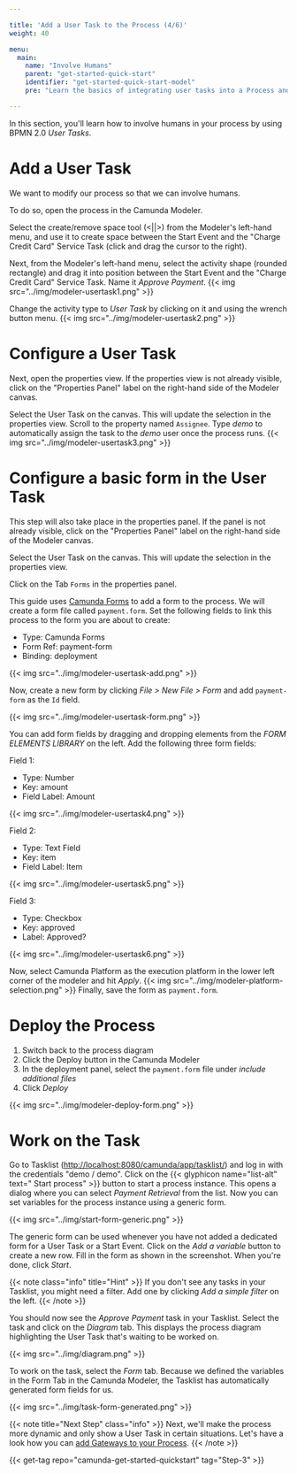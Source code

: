```yaml
---

title: 'Add a User Task to the Process (4/6)'
weight: 40

menu:
  main:
    name: "Involve Humans"
    parent: "get-started-quick-start"
    identifier: "get-started-quick-start-model"
    pre: "Learn the basics of integrating user tasks into a Process and how to build forms with Camunda."

---
```


In this section, you'll learn how to involve humans in your process by using BPMN 2.0 *User Tasks*.

# Add a User Task
We want to modify our process so that we can involve humans.

To do so, open the process in the Camunda Modeler.

Select the create/remove space tool (<||>) from the Modeler's left-hand menu, and use it to create space between the Start Event and the "Charge Credit Card" Service Task (click and drag the cursor to the right). 

Next, from the Modeler's left-hand menu, select the activity shape (rounded rectangle) and drag it into position between the Start Event and the "Charge Credit Card" Service Task. Name it *Approve Payment*.
{{< img src="../img/modeler-usertask1.png" >}}

Change the activity type to *User Task* by clicking on it and using the wrench button menu.
{{< img src="../img/modeler-usertask2.png" >}}

# Configure a User Task

Next, open the properties view. If the properties view is not already visible, click on the "Properties Panel" label on the right-hand side of the Modeler canvas.

Select the User Task on the canvas. This will update the selection in the properties view. Scroll to the property named `Assignee`.
Type *demo* to automatically assign the task to the *demo* user once the process runs. 
{{< img src="../img/modeler-usertask3.png" >}}

# Configure a basic form in the User Task
This step will also take place in the properties panel. If the panel is not already visible, click on the "Properties Panel" label on the right-hand side of the Modeler canvas.

Select the User Task on the canvas. This will update the selection in the properties view.

Click on the Tab `Forms` in the properties panel.

This guide uses [Camunda Forms](/manual/latest/latest/user-guide/task-forms/#camunda-forms) to add a form to the process. 
We will create a form file called `payment.form`. 
Set the following fields to link this process to the form you are about to create:

* Type: Camunda Forms
* Form Ref: payment-form
* Binding: deployment

{{< img src="../img/modeler-usertask-add.png" >}}

Now, create a new form by clicking *File > New File > Form* and add `payment-form` as the `Id` field.

{{< img src="../img/modeler-usertask-form.png" >}}

You can add form fields by dragging and dropping elements from the *FORM ELEMENTS LIBRARY* on the left.
Add the following three form fields:

Field 1:

  * Type: Number
  * Key: amount
  * Field Label: Amount

{{< img src="../img/modeler-usertask4.png" >}}

Field 2:

  * Type: Text Field
  * Key: item
  * Field Label: Item

{{< img src="../img/modeler-usertask5.png" >}}

Field 3:

  * Type: Checkbox
  * Key: approved
  * Label: Approved?

{{< img src="../img/modeler-usertask6.png" >}}

Now, select Camunda Platform as the execution platform in the lower left corner of the modeler and hit *Apply*.
{{< img src="../img/modeler-platform-selection.png" >}}
Finally, save the form as `payment.form`.

# Deploy the Process

1. Switch back to the process diagram
2. Click the Deploy button in the Camunda Modeler
3. In the deployment panel, select the `payment.form` file under *include additional files*
4. Click *Deploy*

{{< img src="../img/modeler-deploy-form.png" >}}


# Work on the Task

Go to Tasklist ([http://localhost:8080/camunda/app/tasklist/](http://localhost:8080/camunda/app/tasklist/)) and log in with the credentials "demo / demo".
Click on the {{< glyphicon name="list-alt" text=" Start process" >}} button to start a process instance. This opens a dialog where you can select *Payment Retrieval* from the list. Now you can set variables for the process instance using a generic form.

{{< img src="../img/start-form-generic.png" >}}

The generic form can be used whenever you have not added a dedicated form for a User Task or a Start Event.
Click on the *Add a variable* button to create a new row. Fill in the form as shown in the screenshot. When you're done, click *Start*.

{{< note class="info" title="Hint" >}}
If you don't see any tasks in your Tasklist, you might need a filter. Add one by clicking *Add a simple filter* on the left.
{{< /note >}}

You should now see the *Approve Payment* task in your Tasklist. Select the task and click on the *Diagram* tab. This displays the process diagram highlighting the User Task that's waiting to be worked on.

{{< img src="../img/diagram.png" >}}

To work on the task, select the *Form* tab. Because we defined the variables in the Form Tab in the Camunda Modeler, the Tasklist has automatically generated form fields for us.

{{< img src="../img/task-form-generated.png" >}}

{{< note title="Next Step" class="info" >}}
Next, we'll make the process more dynamic and only show a User Task in certain situations. Let's have a look how you can [add Gateways to your Process](/get-started/quick-start/gateway/).
{{< /note >}}

{{< get-tag repo="camunda-get-started-quickstart" tag="Step-3" >}}
